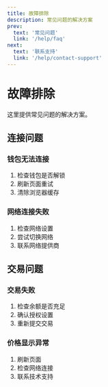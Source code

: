 ```yaml
---
title: 故障排除
description: 常见问题的解决方案
prev:
  text: '常见问题'
  link: '/help/faq'
next:
  text: '联系支持'
  link: '/help/contact-support'
---
```


# 故障排除

这里提供常见问题的解决方案。

## 连接问题

### 钱包无法连接

1. 检查钱包是否解锁
2. 刷新页面重试
3. 清除浏览器缓存

### 网络连接失败

1. 检查网络设置
2. 尝试切换网络
3. 联系网络提供商

## 交易问题

### 交易失败

1. 检查余额是否充足
2. 确认授权设置
3. 重新提交交易

### 价格显示异常

1. 刷新页面
2. 检查网络连接
3. 联系技术支持
